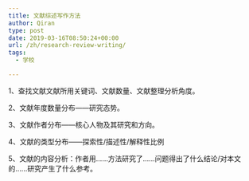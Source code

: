 ```yaml
---
title: 文献综述写作方法
author: Qiran
type: post
date: 2019-03-16T08:50:24+00:00
url: /zh/research-review-writing/
tags:
  - 学校

---
```

1、查找文献文献所用关键词、文献数量、文献整理分析角度。

2、文献年度数量分布——研究态势。

3、文献作者分布——核心人物及其研究和方向。

4、文献的类型分布——探索性/描述性/解释性比例

5、文献的内容分析：作者用……方法研究了……问题得出了什么结论/对本文的……研究产生了什么参考。